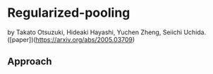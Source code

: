 # Regularized-pooling
by Takato Otsuzuki, Hideaki Hayashi, Yuchen Zheng, Seiichi Uchida. 
([paper])(https://arxiv.org/abs/2005.03709)


## Approach
